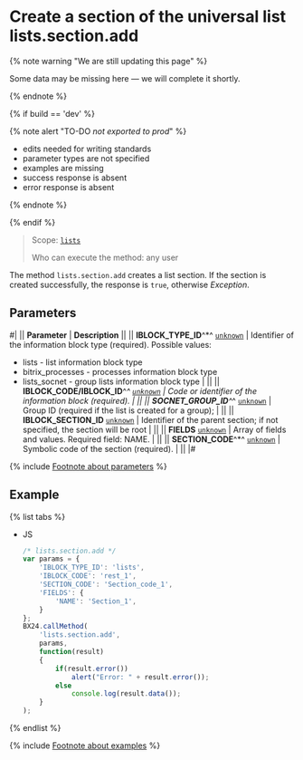 # Create a section of the universal list lists.section.add

{% note warning "We are still updating this page" %}

Some data may be missing here — we will complete it shortly.

{% endnote %}

{% if build == 'dev' %}

{% note alert "TO-DO _not exported to prod_" %}

- edits needed for writing standards
- parameter types are not specified
- examples are missing
- success response is absent
- error response is absent

{% endnote %}

{% endif %}

> Scope: [`lists`](../../scopes/permissions.md)
>
> Who can execute the method: any user

The method `lists.section.add` creates a list section. If the section is created successfully, the response is `true`, otherwise *Exception*.

## Parameters

#|
|| **Parameter** | **Description** ||
|| **IBLOCK_TYPE_ID**^*^
[`unknown`](../../data-types.md) | Identifier of the information block type (required). Possible values: 
- lists - list information block type 
- bitrix_processes - processes information block type 
- lists_socnet - group lists information block type | ||
|| **IBLOCK_CODE/IBLOCK_ID**^*^
[`unknown`](../../data-types.md) | Code or identifier of the information block (required). | ||
|| **SOCNET_GROUP_ID**^*^
[`unknown`](../../data-types.md) | Group ID (required if the list is created for a group); | ||
|| **IBLOCK_SECTION_ID**
[`unknown`](../../data-types.md) | Identifier of the parent section; if not specified, the section will be root | ||
|| **FIELDS**
[`unknown`](../../data-types.md) | Array of fields and values. Required field: NAME. | ||
|| **SECTION_CODE**^*^
[`unknown`](../../data-types.md) | Symbolic code of the section (required). | ||
|#

{% include [Footnote about parameters](../../../_includes/required.md) %}

## Example

{% list tabs %}

- JS

    ```js
    /* lists.section.add */
    var params = {
        'IBLOCK_TYPE_ID': 'lists',
        'IBLOCK_CODE': 'rest_1',
        'SECTION_CODE': 'Section_code_1',
        'FIELDS': {
            'NAME': 'Section_1',
        }
    };
    BX24.callMethod(
        'lists.section.add',
        params,
        function(result)
        {
            if(result.error())
                alert("Error: " + result.error());
            else
                console.log(result.data());
        }
    );
    ```

{% endlist %}

{% include [Footnote about examples](../../../_includes/examples.md) %}
